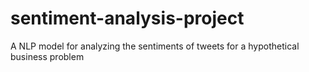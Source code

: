 # sentiment-analysis-project
A NLP model for analyzing the sentiments of tweets for a hypothetical business problem
